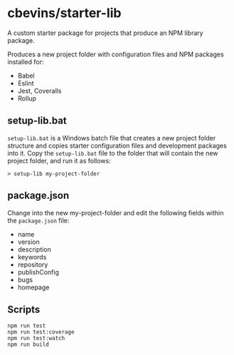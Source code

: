 # cbevins/starter-lib

A custom starter package for projects that produce an NPM library package.

Produces a new project folder with configuration files and NPM packages installed for:
- Babel
- Eslint
- Jest, Coveralls
- Rollup


## setup-lib.bat

`setup-lib.bat` is a Windows batch file that creates a new project folder structure and copies starter configuration files and development packages into it.  Copy the `setup-lib.bat` file to the folder that will contain the new project folder, and run it as follows:
```
> setup-lib my-project-folder
```

## package.json

Change into the new my-project-folder and edit the following fields within the `package.json` file:
- name
- version
- description
- keywords
- repository
- publishConfig
- bugs
- homepage

## Scripts
```
npm run test
npm run test:coverage
npm run test:watch
npm run build
```
